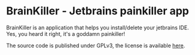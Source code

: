 # BrainKiller - Jetbrains painkiller app

BrainKiller is an application that helps you install/delete your jetbrains IDE. Yes, you heard it right, it's a goddamn painkiller!

The source code is published under GPLv3, the license is available [here][license].


[license]: https://github.com/mthnglac/BrainKiller/blob/master/LICENSE
